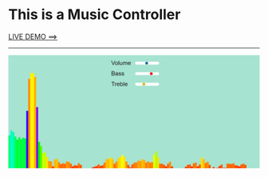 # This is a Music Controller

[LIVE DEMO ==>](https://musicplayer11.netlify.app/)

---

![alt text](https://github.com/barisdevjs/Js-Projects/blob/main/music-controller/screenshots/music.jpg)



 
